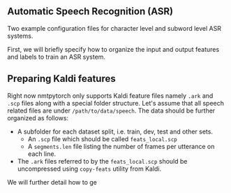 Automatic Speech Recognition (ASR)
--

Two example configuration files for character level and subword level
ASR systems.

First, we will briefly specify how to organize the input and output
features and labels to train an ASR system.

## Preparing Kaldi features

Right now nmtpytorch only supports Kaldi feature files namely `.ark` and `.scp`
files along with a special folder structure. Let's assume that all speech related
files are under `/path/to/data/speech`. The data should be further organized
as follows:

  - A subfolder for each dataset split, i.e. train, dev, test and other sets.
    - An `.scp` file which should be called `feats_local.scp`
    - A `segments.len` file listing the number of frames per utterance on each line.
  - The `.ark` files referred to by the `feats_local.scp` should be uncompressed
    using `copy-feats` utility from Kaldi.

We will further detail how to ge
